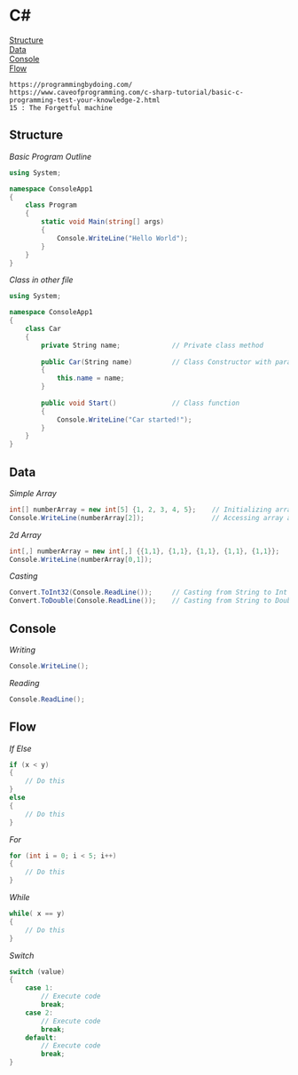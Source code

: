 # C#

[Structure](#structure)\
[Data](#data)\
[Console](#console)\
[Flow](#flow)

```
https://programmingbydoing.com/
https://www.caveofprogramming.com/c-sharp-tutorial/basic-c-programming-test-your-knowledge-2.html
15 : The Forgetful machine
```
## Structure

*Basic Program Outline*

```c#
using System;

namespace ConsoleApp1
{
    class Program
    {
        static void Main(string[] args)
        {
            Console.WriteLine("Hello World");
        }
    }
}
```

*Class in other file*
```c#
using System;

namespace ConsoleApp1
{
    class Car
    {
        private String name;             // Private class method
        
        public Car(String name)          // Class Constructor with parameter
        {         
            this.name = name;
        }
    
        public void Start()              // Class function
        {
            Console.WriteLine("Car started!");
        }
    }
}
```


## Data

*Simple Array*
```c#
int[] numberArray = new int[5] {1, 2, 3, 4, 5};    // Initializing array
Console.WriteLine(numberArray[2]);                 // Accessing array at given index
```

*2d Array*
```c#
int[,] numberArray = new int[,] {{1,1}, {1,1}, {1,1}, {1,1}, {1,1}};    // Initializing array
Console.WriteLine(numberArray[0,1]);                                    // Accessing array at given index
```

*Casting*
```c#
Convert.ToInt32(Console.ReadLine());     // Casting from String to Int
Convert.ToDouble(Console.ReadLine());    // Casting from String to Double
```

## Console

*Writing*
```c#
Console.WriteLine();
```

*Reading*
```c#
Console.ReadLine();

```


## Flow

*If Else*
```c#
if (x < y)
{
    // Do this
}
else
{
    // Do this
}
```

*For*
```c#
for (int i = 0; i < 5; i++)
{
    // Do this
}
```

*While*
```c#
while( x == y)
{
    // Do this
}
```

*Switch*
```c#
switch (value)
{
    case 1:
        // Execute code
        break;
    case 2:
        // Execute code
        break;
    default:
        // Execute code
        break;
}
```
